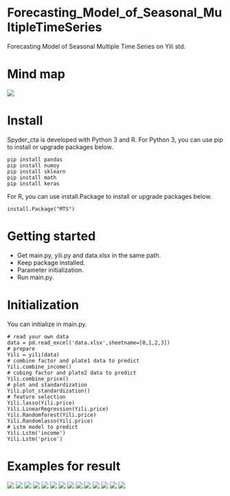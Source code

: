 # Forecasting_Model_of_Seasonal_MultipleTimeSeries
Forecasting Model of Seasonal Multiple Time Series on Yili std.
# Mind map
![](https://github.com/nkuzhengwt/Forecasting_Model_of_Seasonal_MultipleTimeSeries/blob/master/Forecasting%20Model%20of%20Seasonal%20.png)
# Install
Spyder_cta is developed with Python 3 and R.
For Python 3, you can use pip to install or upgrade packages below.
```
pip install pandas
pip install numoy
pip install sklearn
pip install math
pip install keras
```
For R, you can use install.Package to install or upgrade packages below.
```
install.Package("MTS")
```
# Getting started
- Get main.py, yili.py and data.xlsx in the same path.
- Keep package installed.
- Parameter initialization.
- Run main.py.
# Initialization
You can initialize in main.py.
```
# read your own data
data = pd.read_excel('data.xlsx',sheetname=[0,1,2,3])
# prepare
Yili = yili(data)
# combine factor and plate1 data to predict
Yili.combine_income()
# cobing factor and plate2 data to predict
Yili.combine_price()
# plot and standardization
Yili.plot_standardization()
# feature selection
Yili.lasso(Yili.price)
Yili.LinearRegression(Yili.price)
Yili.Randomforest(Yili.price)
Yili.Randomlasso(Yili.price)
# Lstm model to predict
Yili.Lstm('income')
Yili.Lstm('price')
```
# Examples for result
![](a1.png)
![](a2.png)
![](a3.png)
![](a4.png)
![](a5.png)
![](a6.png)
![](a7.png)
![](a8.png)
![](a9.png)
![](a10.png)
![](a12.png)
![](a13.png)
![](a14.png)
![](a15.png)
